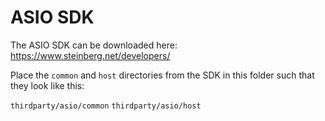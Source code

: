 # ASIO SDK

The ASIO SDK can be downloaded here: https://www.steinberg.net/developers/

Place the `common` and `host` directories from the SDK in this folder such that they look like this:

`thirdparty/asio/common`
`thirdparty/asio/host`

